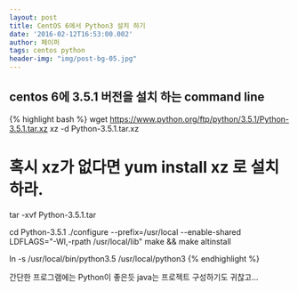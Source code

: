 ```yaml
---
layout: post
title: CentOS 6에서 Python3 설치 하기 
date: '2016-02-12T16:53:00.002'
author: 페이퍼
tags: centos python
header-img: "img/post-bg-05.jpg"
---
```


## centos 6에 3.5.1 버전을 설치 하는 command line
 
{% highlight bash %}
wget https://www.python.org/ftp/python/3.5.1/Python-3.5.1.tar.xz
xz -d Python-3.5.1.tar.xz
# 혹시 xz가 없다면 yum install xz 로 설치 하라.
tar -xvf Python-3.5.1.tar

cd Python-3.5.1
./configure --prefix=/usr/local --enable-shared LDFLAGS="-Wl,-rpath /usr/local/lib"
make && make altinstall

ln -s /usr/local/bin/python3.5 /usr/local/python3
{% endhighlight %}

간단한 프로그램에는 Python이 좋은듯 java는 프로젝트 구성하기도 귀찮고...

